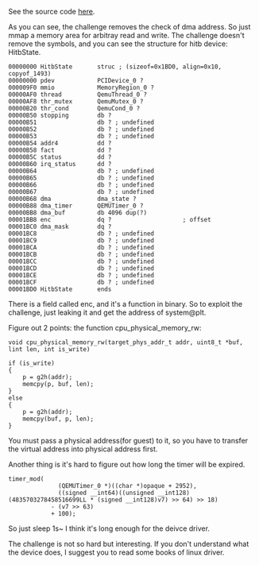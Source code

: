 See the source code [here](https://github.com/qemu/qemu/blob/master/hw/misc/edu.c).

As you can see, the challenge removes the check of dma address. So just mmap a memory area for arbitray read and write.
The challenge doesn't remove the symbols, and you can see the structure for hitb device: HitbState.
```
00000000 HitbState       struc ; (sizeof=0x1BD0, align=0x10, copyof_1493)
00000000 pdev            PCIDevice_0 ?
000009F0 mmio            MemoryRegion_0 ?
00000AF0 thread          QemuThread_0 ?
00000AF8 thr_mutex       QemuMutex_0 ?
00000B20 thr_cond        QemuCond_0 ?
00000B50 stopping        db ?
00000B51                 db ? ; undefined
00000B52                 db ? ; undefined
00000B53                 db ? ; undefined
00000B54 addr4           dd ?
00000B58 fact            dd ?
00000B5C status          dd ?
00000B60 irq_status      dd ?
00000B64                 db ? ; undefined
00000B65                 db ? ; undefined
00000B66                 db ? ; undefined
00000B67                 db ? ; undefined
00000B68 dma             dma_state ?
00000B88 dma_timer       QEMUTimer_0 ?
00000BB8 dma_buf         db 4096 dup(?)
00001BB8 enc             dq ?                    ; offset
00001BC0 dma_mask        dq ?
00001BC8                 db ? ; undefined
00001BC9                 db ? ; undefined
00001BCA                 db ? ; undefined
00001BCB                 db ? ; undefined
00001BCC                 db ? ; undefined
00001BCD                 db ? ; undefined
00001BCE                 db ? ; undefined
00001BCF                 db ? ; undefined
00001BD0 HitbState       ends
```
There is a field called enc, and it's a function in binary. So to exploit the challenge, just leaking it and get the address of system@plt. 

Figure out 2 points:
the function cpu_physical_memory_rw:
```
void cpu_physical_memory_rw(target_phys_addr_t addr, uint8_t *buf, lint len, int is_write)

if (is_write)
{
	p = g2h(addr);
	memcpy(p, buf, len);
}
else
{
	p = g2h(addr);
	memcpy(buf, p, len);
}
```
You must pass a physical address(for guest) to it, so you have to transfer the virtual address into physical address first.

Another thing is it's hard to figure out how long the timer will be expired. 
```
timer_mod(
              (QEMUTimer_0 *)((char *)opaque + 2952),
              ((signed __int64)((unsigned __int128)(4835703278458516699LL * (signed __int128)v7) >> 64) >> 18)
            - (v7 >> 63)
            + 100);
```
So just sleep 1s~ I think it's long enough for the deivce driver.

The challenge is not so hard but interesting. If you don't understand what the device does, I suggest you to read some books of linux driver.

